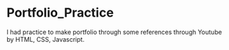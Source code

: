 # Portfolio_Practice
I had practice to make portfolio  through some references through Youtube by HTML, CSS, Javascript.


